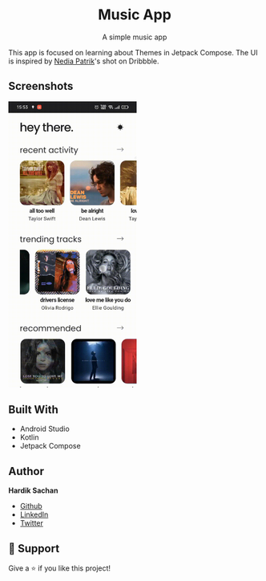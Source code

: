 <h1 align="center">Music App</h1>

<p align="center">A simple music app</p>

This app is focused on learning about Themes in Jetpack Compose.
The UI is inspired by [Nedia Patrik](https://dribbble.com/shots/16457856-Music-App-UI-Home)\'s shot on Dribbble.

## Screenshots

<img src="music_app_demo.gif" width="256"/>

## Built With

- Android Studio
- Kotlin
- Jetpack Compose

## Author

**Hardik Sachan**

- [Github](https://github.com/hardiksachan)
- [LinkedIn](https://www.linkedin.com/in/hardik-sachan/)
- [Twitter](https://twitter.com/simplyHardikk)

## 🤝 Support

Give a ⭐️ if you like this project!